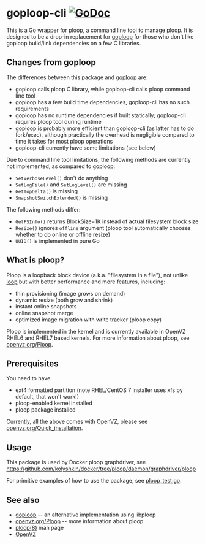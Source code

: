 # goploop-cli [![GoDoc](https://godoc.org/github.com/kolyshkin/goploop-cli?status.png)](https://godoc.org/github.com/kolyshkin/goploop-cli)

This is a Go wrapper for [ploop](https://github.com/kolyshkin/ploop),
a command line tool to manage ploop. It is designed to be a drop-in
replacement for [goploop](https://github.com/kolyshkin/goploop) for
those who don't like goploop build/link dependencies on a few C libraries.

## Changes from goploop

The differences between this package and [goploop](https://github.com/kolyshkin/goploop)
are:

* goploop calls ploop C library, while goploop-cli calls ploop command line tool
* goploop has a few build time dependencies, goploop-cli has no such requirements
* goploop has no runtime dependencies if built statically; goploop-cli requires ploop tool during runtime
* goploop is probably more efficient than goploop-cli (as latter has to do fork/exec), although practically the overhead is negligible compared to time it takes for most ploop operations
* goploop-cli currently have some limitations (see below)

Due to command line tool limitations, the following methods are currently not implemented, as compared to goploop:
* ``SetVerboseLevel()`` don't do anything
* ``SetLogFile()`` and ``SetLogLevel()`` are missing
* ``GetTopDelta()`` is missing
* ``SnapshotSwitchExtended()`` is missing

The following methods differ:
* ``GetFSInfo()`` returns BlockSize=1K instead of actual filesystem block size
* ``Resize()`` ignores ``offline`` argument (ploop tool automatically chooses whether to do online or offline resize)
* ``UUID()`` is implemented in pure Go

## What is ploop?

Ploop is a loopback block device (a.k.a. "filesystem in a file"),
not unlike [loop](https://en.wikipedia.org/wiki/Loop_device)
but with better performance and more features, including:

* thin provisioning (image grows on demand)
* dynamic resize (both grow and shrink)
* instant online snapshots
* online snapshot merge
* optimized image migration with write tracker (ploop copy)

Ploop is implemented in the kernel and is currently available
in OpenVZ RHEL6 and RHEL7 based kernels. For more information
about ploop, see [openvz.org/Ploop](https://openvz.org/Ploop).

## Prerequisites

You need to have
* ext4 formatted partition (note RHEL/CentOS 7 installer uses xfs by default, that won't work!)
* ploop-enabled kernel installed
* ploop package installed

Currently, all the above comes with OpenVZ, please see [openvz.org/Quick_installation](https://openvz.org/Quick_installation).

## Usage

This package is used by Docker ploop graphdriver, see https://github.com/kolyshkin/docker/tree/ploop/daemon/graphdriver/ploop

For primitive examples of how to use the package, see [ploop_test.go](ploop_test.go).

## See also

* [goploop](https://github.com/kolyshkin/goploop) -- an alternative implementation using libploop
* [openvz.org/Ploop](https://openvz.org/Ploop) -- more information about ploop
* [ploop(8)](https://openvz.org/Man/ploop.8) man page
* [OpenVZ](https://openvz.org)
